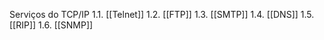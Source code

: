 Serviços do TCP/IP
	1.1. [[Telnet]]
	1.2. [[FTP]]
	1.3. [[SMTP]]
	1.4. [[DNS]]
	1.5. [[RIP]]
	1.6. [[SNMP]]